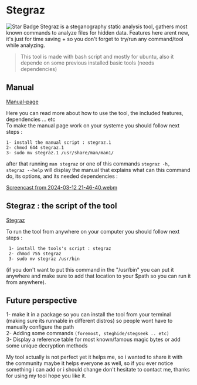 # Stegraz

<img src="https://img.shields.io/static/v1?label=%F0%9F%8C%9F&message=NiL0V3R&style=style=flat&color=BC4E99" alt="Star Badge"/>
Stegraz is a steganography static analysis tool, gathers most known commands to analyze files for hidden data.
Features here arent new, it's just for time saving + so you don't forget to try/run any command/tool while analyzing. <br>
    
> This tool is made with bash script and mostly for ubuntu, also it depende on some previous installed basic tools (needs dependencies)
   

## Manual

[Manual-page](stegraz.1)

Here you can read more about how to use the tool, the included features, dependencies ... etc  <br>
To make the manual page work on your systeme you should follow next steps :  <br>

`1- install the manual script : stegraz.1 `  <br>
`2- chmod 644 stegraz.1 ` <br>
`3- sudo mv stegraz.1 /usr/share/man/man1/`  <br>

after that running `man stegraz` or one of this commands `stegraz -h, stegraz --help` will display the manual that explains what can this command do, its options, and its needed dependencies :


[Screencast from 2024-03-12 21-46-40.webm](https://github.com/shadow1004/Stegraz/assets/68519098/dd5dae59-aaea-4b52-8719-887839e4423f)


## Stegraz : the script of the tool

 [Stegraz](stegraz) 

To run the tool from anywhere on your computer you should follow next steps :  <br>

` 1- install the tools's script : stegraz` <br>
` 2- chmod 755 stegraz` <br>
` 3- sudo mv stegraz /usr/bin`  <br> 

(if you don't want to put this command in the "/usr/bin" you can put it anywhere and make sure to add that location to your $path so you can run it from anywhere). <br>

## Future perspective

 1- make it in a package so you can install the tool from your terminal (making sure its runnable in different distros) so people wont have to manually configure the path <br>
 2- Adding some commands `(foremost, steghide/stegseek .. etc)` <br>
 3- Display a reference table for most known/famous magic bytes or add some unique decryption methods <br>

My tool actually is not perfect yet it helps me, so i wanted to share it with the community maybe it helps everyone as well, so if you ever notice something i can add or i should change
don't hesitate to contact me, thanks for using my tool hope you like it.
